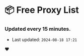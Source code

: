 # :package: Free Proxy List
### Updated every 15 minutes.

- Last updated: `2024-08-18 17:21`

:heart:

